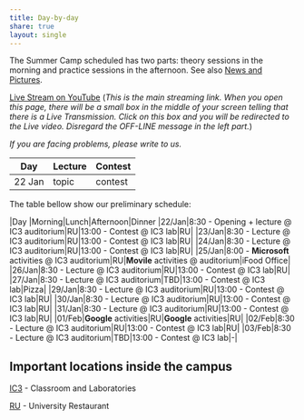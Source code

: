 ```yaml
---
title: Day-by-day
share: true
layout: single
---
```


The Summer Camp scheduled has two parts: theory sessions in the morning and practice sessions in the afternoon. See also [News and Pictures](http://www.facebook.com/maratona).

[Live Stream on YouTube](https://www.youtube.com/c/rjazevedo/live) (*This is the main streaming link. When you open this page, there will be a small box in the middle of your screen telling that there is a Live Transmission. Click on this box and you will be redirected to the Live video. Disregard the OFF-LINE message in the left part.*)

*If you are facing problems, please write to us.*

|Day|Lecture|Contest|
|---|---|---|
|22 Jan|topic|contest|

The table bellow show our preliminary schedule:

|Day   |Morning|Lunch|Afternoon|Dinner
|22/Jan|8:30 - Opening + lecture @ IC3 auditorium|RU|13:00 - Contest @ IC3 lab|RU|
|23/Jan|8:30 - Lecture @ IC3 auditorium|RU|13:00 - Contest @ IC3 lab|RU|
|24/Jan|8:30 - Lecture @ IC3 auditorium|RU|13:00 - Contest @ IC3 lab|RU|
|25/Jan|8:00 - **Microsoft** activities @ IC3 auditorium|RU|**Movile** activities @ auditorium|iFood Office|
|26/Jan|8:30 - Lecture @ IC3 auditorium|RU|13:00 - Contest @ IC3 lab|RU|
|27/Jan|8:30 - Lecture @ IC3 auditorium|TBD|13:00 - Contest @ IC3 lab|Pizza|
|29/Jan|8:30 - Lecture @ IC3 auditorium|RU|13:00 - Contest @ IC3 lab|RU|
|30/Jan|8:30 - Lecture @ IC3 auditorium|RU|13:00 - Contest @ IC3 lab|RU|
|31/Jan|8:30 - Lecture @ IC3 auditorium|RU|13:00 - Contest @ IC3 lab|RU|
|01/Feb|**Google** activities|RU|**Google** activities|RU|
|02/Feb|8:30 - Lecture @ IC3 auditorium|RU|13:00 - Contest @ IC3 lab|RU|
|03/Feb|8:30 - Lecture @ IC3 auditorium|TBD|13:00 - Contest @ IC3 lab|-|

## Important locations inside the campus

[IC3](https://www.google.com/maps/place/IC+-+Instituto+de+Computação,+Universidade+Estadual+de+Campinas+-+Cidade+Universitária,+Campinas+-+SP,+Brasil/@-22.8137813,-47.0639391,18z/data=!4m6!1m3!3m2!1s0x0000000000000000:0xf3522e37359f743c!2sCiclo+Básico+I!3m1!1s0x94c8c15369cbaea9:0x209def4d509b8f14) - Classroom and Laboratories

[RU](https://www.google.com/maps/place/Restaurante+Universitário/@-22.8176954,-47.0720038,17z/data=!4m6!1m3!3m2!1s0x0000000000000000:0xf3522e37359f743c!2sCiclo+Básico+I!3m1!1s0x0000000000000000:0x54ec361ef7124a27) - University Restaurant

